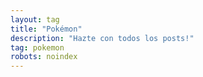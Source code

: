 ```yaml
---
layout: tag
title: "Pokémon"
description: "Hazte con todos los posts!"
tag: pokemon
robots: noindex
---
```

